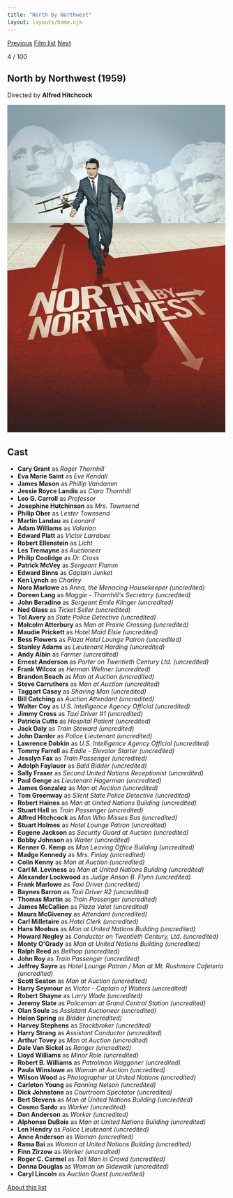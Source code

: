 ```yaml
---
title: "North by Northwest"
layout: layouts/home.njk
---
```


<nav class="films">
  <a class="prev" href="../la-strada">Previous</a>
  <a href="../">Film list</a>
  <a class="next" href="../im-all-right-jack">Next</a>
</nav>

<p>4 / 100</p>

<article class="film">
  <h1>North by Northwest (1959)</h1>

  <p class="director">
    Directed by <strong>Alfred Hitchcock</strong>
  </p>

  <img src="../films/posters/north-by-northwest.jpg" alt="">

  <h2>
    Cast
  </h2>
  <ul>
    <li><strong>Cary Grant</strong> as <em>Roger Thornhill</em></li>
<li><strong>Eva Marie Saint</strong> as <em>Eve Kendall</em></li>
<li><strong>James Mason</strong> as <em>Phillip Vandamm</em></li>
<li><strong>Jessie Royce Landis</strong> as <em>Clara Thornhill</em></li>
<li><strong>Leo G. Carroll</strong> as <em>Professor</em></li>
<li><strong>Josephine Hutchinson</strong> as <em>Mrs. Townsend</em></li>
<li><strong>Philip Ober</strong> as <em>Lester Townsend</em></li>
<li><strong>Martin Landau</strong> as <em>Leonard</em></li>
<li><strong>Adam Williams</strong> as <em>Valerian</em></li>
<li><strong>Edward Platt</strong> as <em>Victor Larrabee</em></li>
<li><strong>Robert Ellenstein</strong> as <em>Licht</em></li>
<li><strong>Les Tremayne</strong> as <em>Auctioneer</em></li>
<li><strong>Philip Coolidge</strong> as <em>Dr. Cross</em></li>
<li><strong>Patrick McVey</strong> as <em>Sergeant Flamm</em></li>
<li><strong>Edward Binns</strong> as <em>Captain Junket</em></li>
<li><strong>Ken Lynch</strong> as <em>Charley</em></li>
<li><strong>Nora Marlowe</strong> as <em>Anna, the Menacing Housekeeper (uncredited)</em></li>
<li><strong>Doreen Lang</strong> as <em>Maggie - Thornhill's Secretary (uncredited)</em></li>
<li><strong>John Beradino</strong> as <em>Sergeant Emile Klinger (uncredited)</em></li>
<li><strong>Ned Glass</strong> as <em>Ticket Seller (uncredited)</em></li>
<li><strong>Tol Avery</strong> as <em>State Police Detective (uncredited)</em></li>
<li><strong>Malcolm Atterbury</strong> as <em>Man at Prairie Crossing (uncredited)</em></li>
<li><strong>Maudie Prickett</strong> as <em>Hotel Maid Elsie (uncredited)</em></li>
<li><strong>Bess Flowers</strong> as <em>Plaza Hotel Lounge Patron (uncredited)</em></li>
<li><strong>Stanley Adams</strong> as <em>Lieutenant Harding (uncredited)</em></li>
<li><strong>Andy Albin</strong> as <em>Farmer (uncredited)</em></li>
<li><strong>Ernest Anderson</strong> as <em>Porter on Twentieth Century Ltd. (uncredited)</em></li>
<li><strong>Frank Wilcox</strong> as <em>Herman Weltner (uncredited)</em></li>
<li><strong>Brandon Beach</strong> as <em>Man at Auction (uncredited)</em></li>
<li><strong>Steve Carruthers</strong> as <em>Man at Auction (uncredited)</em></li>
<li><strong>Taggart Casey</strong> as <em>Shaving Man (uncredited)</em></li>
<li><strong>Bill Catching</strong> as <em>Auction Attendant (uncredited)</em></li>
<li><strong>Walter Coy</strong> as <em>U.S. Intelligence Agency Official (uncredited)</em></li>
<li><strong>Jimmy Cross</strong> as <em>Taxi Driver #1 (uncredited)</em></li>
<li><strong>Patricia Cutts</strong> as <em>Hospital Patient (uncredited)</em></li>
<li><strong>Jack Daly</strong> as <em>Train Steward (uncredited)</em></li>
<li><strong>John Damler</strong> as <em>Police Lieutenant (uncredited)</em></li>
<li><strong>Lawrence Dobkin</strong> as <em>U.S. Intelligence Agency Official (uncredited)</em></li>
<li><strong>Tommy Farrell</strong> as <em>Eddie - Elevator Starter (uncredited)</em></li>
<li><strong>Jesslyn Fax</strong> as <em>Train Passenger (uncredited)</em></li>
<li><strong>Adolph Faylauer</strong> as <em>Bald Bidder (uncredited)</em></li>
<li><strong>Sally Fraser</strong> as <em>Second United Nations Receptionist (uncredited)</em></li>
<li><strong>Paul Genge</strong> as <em>Lieutenant Hagerman (uncredited)</em></li>
<li><strong>James Gonzalez</strong> as <em>Man at Auction (uncredited)</em></li>
<li><strong>Tom Greenway</strong> as <em>Silent State Police Detective (uncredited)</em></li>
<li><strong>Robert Haines</strong> as <em>Man at United Nations Building (uncredited)</em></li>
<li><strong>Stuart Hall</strong> as <em>Train Passenger (uncredited)</em></li>
<li><strong>Alfred Hitchcock</strong> as <em>Man Who Misses Bus (uncredited)</em></li>
<li><strong>Stuart Holmes</strong> as <em>Hotel Lounge Patron (uncredited)</em></li>
<li><strong>Eugene Jackson</strong> as <em>Security Guard at Auction (uncredited)</em></li>
<li><strong>Bobby Johnson</strong> as <em>Waiter (uncredited)</em></li>
<li><strong>Kenner G. Kemp</strong> as <em>Man Leaving Office Building (uncredited)</em></li>
<li><strong>Madge Kennedy</strong> as <em>Mrs. Finlay (uncredited)</em></li>
<li><strong>Colin Kenny</strong> as <em>Man at Auction (uncredited)</em></li>
<li><strong>Carl M. Leviness</strong> as <em>Man at United Nations Building (uncredited)</em></li>
<li><strong>Alexander Lockwood</strong> as <em>Judge Anson B. Flynn (uncredited)</em></li>
<li><strong>Frank Marlowe</strong> as <em>Taxi Driver (uncredited)</em></li>
<li><strong>Baynes Barron</strong> as <em>Taxi Driver #2 (uncredited)</em></li>
<li><strong>Thomas Martin</strong> as <em>Train Passenger (uncredited)</em></li>
<li><strong>James McCallion</strong> as <em>Plaza Valet (uncredited)</em></li>
<li><strong>Maura McGiveney</strong> as <em>Attendant (uncredited)</em></li>
<li><strong>Carl Milletaire</strong> as <em>Hotel Clerk (uncredited)</em></li>
<li><strong>Hans Moebus</strong> as <em>Man at United Nations Building (uncredited)</em></li>
<li><strong>Howard Negley</strong> as <em>Conductor on Twentieth Century, Ltd. (uncredited)</em></li>
<li><strong>Monty O'Grady</strong> as <em>Man at United Nations Building (uncredited)</em></li>
<li><strong>Ralph Reed</strong> as <em>Bellhop (uncredited)</em></li>
<li><strong>John Roy</strong> as <em>Train Passenger (uncredited)</em></li>
<li><strong>Jeffrey Sayre</strong> as <em>Hotel Lounge Patron / Man at Mt. Rushmore Cafeteria (uncredited)</em></li>
<li><strong>Scott Seaton</strong> as <em>Man at Auction (uncredited)</em></li>
<li><strong>Harry Seymour</strong> as <em>Victor - Captain of Waiters (uncredited)</em></li>
<li><strong>Robert Shayne</strong> as <em>Larry Wade (uncredited)</em></li>
<li><strong>Jeremy Slate</strong> as <em>Policeman at Grand Central Station (uncredited)</em></li>
<li><strong>Olan Soule</strong> as <em>Assistant Auctioneer (uncredited)</em></li>
<li><strong>Helen Spring</strong> as <em>Bidder (uncredited)</em></li>
<li><strong>Harvey Stephens</strong> as <em>Stockbroker (uncredited)</em></li>
<li><strong>Harry Strang</strong> as <em>Assistant Conductor (uncredited)</em></li>
<li><strong>Arthur Tovey</strong> as <em>Man at Auction (uncredited)</em></li>
<li><strong>Dale Van Sickel</strong> as <em>Ranger (uncredited)</em></li>
<li><strong>Lloyd Williams</strong> as <em>Minor Role (uncredited)</em></li>
<li><strong>Robert B. Williams</strong> as <em>Patrolman Waggoner (uncredited)</em></li>
<li><strong>Paula Winslowe</strong> as <em>Woman at Auction (uncredited)</em></li>
<li><strong>Wilson Wood</strong> as <em>Photographer at United Nations (uncredited)</em></li>
<li><strong>Carleton Young</strong> as <em>Fanning Nelson (uncredited)</em></li>
<li><strong>Dick Johnstone</strong> as <em>Courtroom Spectator (uncredited)</em></li>
<li><strong>Bert Stevens</strong> as <em>Man at United Nations Building (uncredited)</em></li>
<li><strong>Cosmo Sardo</strong> as <em>Worker (uncredited)</em></li>
<li><strong>Don Anderson</strong> as <em>Worker (uncredited)</em></li>
<li><strong>Alphonso DuBois</strong> as <em>Man at United Nations Building (uncredited)</em></li>
<li><strong>Len Hendry</strong> as <em>Police Lieutenant (uncredited)</em></li>
<li><strong>Anne Anderson</strong> as <em>Woman (uncredited)</em></li>
<li><strong>Rama Bai</strong> as <em>Woman at United Nations Building (uncredited)</em></li>
<li><strong>Finn Zirzow</strong> as <em>Worker (uncredited)</em></li>
<li><strong>Roger C. Carmel</strong> as <em>Tall Man in Crowd (uncredited)</em></li>
<li><strong>Donna Douglas</strong> as <em>Woman on Sidewalk (uncredited)</em></li>
<li><strong>Caryl Lincoln</strong> as <em>Auction Guest (uncredited)</em></li>
  </ul>
</article>
<footer>
  <a href="../about">About this list</a>
</footer>
